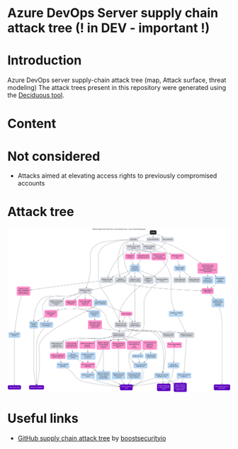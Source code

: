 # Azure DevOps Server supply chain attack tree (! in DEV - important !)

# Introduction

Azure DevOps server supply-chain attack tree (map, Attack surface, threat modeling)
The attack trees present in this repository were generated using the [Deciduous tool](https://www.deciduous.app/).

# Content

# Not considered

- Attacks aimed at elevating access rights to previously compromised accounts

# Attack tree

![Azure DevOps Server supply chain attack tree](https://raw.githubusercontent.com/sergiomarotco/Azure-DevOps-server-supply-chain-attack-tree/2e2b93e7a88962b2586e5de390d448e242015e1f/assets/Source_Control_Management.svg)

# Useful links
- [GitHub supply chain attack tree](https://github.com/boostsecurityio/supply-chain-research) by [boostsecurityio](https://github.com/boostsecurityio)
